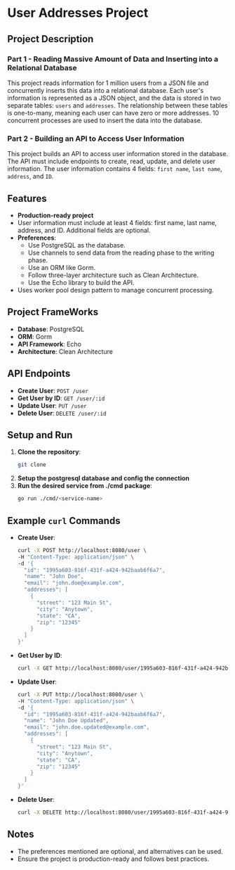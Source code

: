 # User Addresses Project

## Project Description

### Part 1 - Reading Massive Amount of Data and Inserting into a Relational Database

This project reads information for 1 million users from a JSON file and concurrently
inserts this data into a relational database. Each user's information is represented
as a JSON object, and the data is stored in two separate tables: `users` and `addresses`.
The relationship between these tables is one-to-many, meaning each user can have zero or
more addresses. 10 concurrent processes are used to insert the data into the database.

### Part 2 - Building an API to Access User Information

This project builds an API to access user information stored in the database.
The API must include endpoints to create, read, update, and delete user information.
The user information contains 4 fields: `first name`, `last name`, `address`, and `ID`.

## Features

- **Production-ready project**
- User information must include at least 4 fields: first name, last name, address, and ID. Additional fields are
  optional.
- **Preferences**:
    - Use PostgreSQL as the database.
    - Use channels to send data from the reading phase to the writing phase.
    - Use an ORM like Gorm.
    - Follow three-layer architecture such as Clean Architecture.
    - Use the Echo library to build the API.
- Uses worker pool design pattern to manage concurrent processing.

## Project FrameWorks

- **Database**: PostgreSQL
- **ORM**: Gorm
- **API Framework**: Echo
- **Architecture**: Clean Architecture

## API Endpoints

- **Create User**: `POST /user`
- **Get User by ID**: `GET /user/:id`
- **Update User**: `PUT /user`
- **Delete User**: `DELETE /user/:id`

## Setup and Run

1. **Clone the repository**:
    ```sh
    git clone
    ```
2. **Setup the postgresql database and config the connection**
3. **Run the desired service from ./cmd package**:
    ```sh
    go run ./cmd/<service-name>
    ``` 

## Example `curl` Commands

- **Create User**:
  ```sh
  curl -X POST http://localhost:8080/user \
  -H "Content-Type: application/json" \
  -d '{
    "id": "1995a603-816f-431f-a424-942baab6f6a7",
    "name": "John Doe",
    "email": "john.doe@example.com",
    "addresses": [
      {
        "street": "123 Main St",
        "city": "Anytown",
        "state": "CA",
        "zip": "12345"
      }
    ]
  }'
  ```

- **Get User by ID**:
  ```sh
  curl -X GET http://localhost:8080/user/1995a603-816f-431f-a424-942baab6f6a7
  ```

- **Update User**:
  ```sh
  curl -X PUT http://localhost:8080/user \
  -H "Content-Type: application/json" \
  -d '{
    "id": "1995a603-816f-431f-a424-942baab6f6a7",
    "name": "John Doe Updated",
    "email": "john.doe.updated@example.com",
    "addresses": [
      {
        "street": "123 Main St",
        "city": "Anytown",
        "state": "CA",
        "zip": "12345"
      }
    ]
  }'
  ```

- **Delete User**:
  ```sh
  curl -X DELETE http://localhost:8080/user/1995a603-816f-431f-a424-942baab6f6a7
  ```

## Notes

- The preferences mentioned are optional, and alternatives can be used.
- Ensure the project is production-ready and follows best practices.